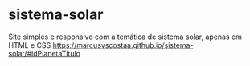 # sistema-solar
Site simples e responsivo com a temática de sistema solar, apenas em HTML e CSS
https://marcusvscostaa.github.io/sistema-solar/#idPlanetaTitulo
